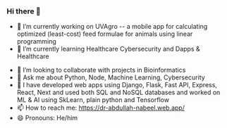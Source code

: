 ### Hi there 👋

<!--
**m-abdullah-nabeel/m-abdullah-nabeel** is a ✨ _special_ ✨ repository because its `README.md` (this file) appears on your GitHub profile.
Here are some ideas to get you started:
-->

- 🔭 I’m currently working on UVAgro -- a mobile app for calculating optimized (least-cost) feed formulae for animals using linear programming
- 🌱 I’m currently learning Healthcare Cybersecurity and Dapps & Healthcare
<!--
- 👯 I’m looking to collaborate on ...
- 🤔 I’m looking for help with projects in Bioinformatics
-->
- 🤔 I’m looking to collaborate with projects in Bioinformatics
- 💬 Ask me about Python, Node, Machine Learning, Cybersecurity
- 👯 I have developed web apps using Django, Flask, Fast API, Express, React, Next and used both SQL and NoSQL databases and worked on ML & AI using SkLearn, plain python and Tensorflow
- 📫 How to reach me: https://dr-abdullah-nabeel.web.app/
- 😄 Pronouns: He/him
<!--
- ⚡ Fun fact: ...
-->
